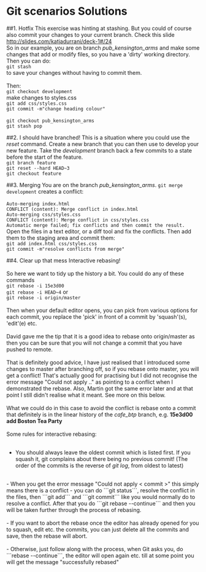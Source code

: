 # Git scenarios Solutions
##1. Hotfix
This exercise was hinting at stashing. But you could of course also commit your changes to your current branch. Check this slide http://slides.com/katjadurrani/deck-1#/24  <br />
So in our example, you are on branch *pub_kensington_arms* and make some changes that add or modify files, so you have a 'dirty' working directory. Then you can do:<br />
```git stash```<br />
to save your changes without having to commit them.<br />
<br />
Then:<br />
```git checkout development```<br />
make changes to styles.css<br />
```git add css/styles.css```<br />
```git commit -m"change heading colour"```<br />
<br />
```git checkout pub_kensington_arms```<br />
```git stash pop```


##2. I should have branched!
This is a situation where you could use the *reset* command. Create a new branch that you can then use to develop your new feature. Take the *development* branch back a few commits to a state before the start of the feature. <br />
```git branch feature```<br />
```git reset --hard HEAD~3```<br />
```git checkout feature```


##3. Merging
You are on the branch *pub_kensington_arms*. ```git merge development``` creates a conflict: <br />
<br />
```Auto-merging index.html```<br />
```CONFLICT (content): Merge conflict in index.html```<br />
```Auto-merging css/styles.css```<br />
```CONFLICT (content): Merge conflict in css/styles.css```<br />
```Automatic merge failed; fix conflicts and then commit the result.```<br />
Open the files in a text editor, or a diff tool and fix the conflicts. Then add them to the staging area and commit them: <br />
```git add index.html css/styles.css```<br />
```git commit -m"resolve conflicts from merge"```

##4. Clear up that mess
Interactive rebasing! <br />
<br />
So here we want to tidy up the history a bit. You could do any of these commands<br />
```git rebase -i 15e3d00```<br />
```git rebase -i HEAD~4``` or <br />
```git rebase -i origin/master```<br />
<br />
Then when your default editor opens, you can pick from various options for each commit, you replace the 'pick' in front of a commit by 'squash'(s), 'edit'(e) etc.<br />
<br />
David gave me the tip that it is a good idea to rebase onto origin/master as then you can be sure that you will not change a commit that you have pushed to remote. <br />
<br />
That is definitely good advice, I have just realised that I introduced some changes to master after branching off, so if you rebase onto master, you will get a conflict! That's actually good for practising but I did not recognise the error message "Could not apply .." as pointing to a conflict when I demonstrated the rebase. Also, Martin got the same error later and at that point I still didn't realise what it meant. See more on this below.<br />
<br />
What we could do in this case to avoid the conflict is rebase onto a commit that definitely is in the linear history of the *cafe_btp* branch, e.g. **15e3d00  add Boston Tea Party**<br />
<br />
Some rules for interactive rebasing:<br />
<br />
- You should always leave the oldest commit which is listed first. If you squash it, git complains about there being no previous commit! (The order of the commits is the reverse of *git log*, from oldest to latest) <br />
<br />
- When you get the error message "Could not apply < commit >" this simply means there is a conflict - you can do ```git status```, resolve the conflict in the files, then ```git add``` and ```git commit``` like you would normally do to resolve a conflict. After that you do ```git rebase --continue``` and then you will be taken further through the process of rebasing.<br />
<br />
- If you want to abort the rebase once the editor has already opened for you to squash, edit etc. the commits, you can just delete all the commits and save, then the rebase will abort. <br />
<br />
- Otherwise, just follow along with the process, when Git asks you, do ```rebase --continue```, the editor will open again etc. till at some point you will get the message "successfully rebased"


